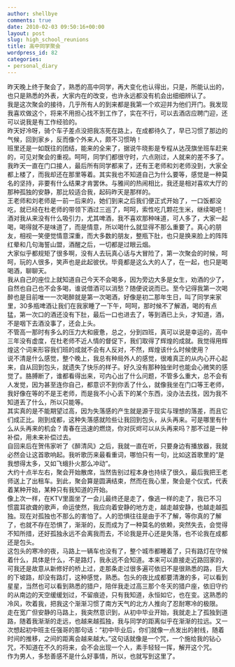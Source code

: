 ```yaml
---
author: shellbye
comments: true
date: 2010-02-03 09:50:16+00:00
layout: post
slug: high_school_reunions
title: 高中同学聚会
wordpress_id: 82
categories:
- personal_diary
---
```


昨天晚上终于聚会了，熟悉的高中同学，再大变化也认得出，只是，所能认出的，也只是熟悉的外表，大家内在的改变，也许永远都没有机会出细细辨认了。  
我是这次聚会的接待，几乎所有人的到来都是我第一个欢迎并为他们开门。我发现我喜欢做这个，将来不用担心找不到工作了，实在不行，可以去酒店应聘门迎，还可以说我是有工作经验的。  
昨天好冷呀，骑个车子差点没把我冻死在路上，在成都待久了，早已习惯了那边的气候，回到家乡，反而像个外来人，颇不习惯呐！  
班里还是一如既往的团结，能来的全来了，据说牛晓影是专程从达茂旗坐班车赶来的，可见对聚会的重视。呵呵，同学们都很守时，六点刚过，人就来的差不多了。  
我昨天一直在门口接人，最后所有同学都来了，还有王老师和刘老师没到，大家全都上楼了，而我却还在那里等着。其实我也不知道自己为什么要等，感觉是一种莫名的坚持，非要有什么结果才肯罢休。与雅间的热闹相比，我还是相对喜欢大厅的那种孤独的安静，那比较适合我，起码昨天是那样的。  
王老师和刘老师是一前一后来的，她们到来之后我们便正式开始了，一口饭都没吃，就已经在杜老师的带领下酒过三巡了，呵呵，索性吃几颗花生米，继续喝吧！  
酒对我从来没有什么吸引力，尤其啤酒，我不喜欢那种味道，可人多了，大家一起喝，喝得就不是味道了，而是情意，所以喝什么就显得不那么重要了。真心的朋友，相视一笑便觉情意深重，而大多数的朋友，整瓶下肚，也只是换来脸上的阵阵红晕和几句海誓山盟，酒醒之后，一切都是过眼云烟。  
大家似乎都规矩了很多啊，没有人去玩真心话与大冒险了，第一次聚会的时候，呵呵，玩的人很多，笑声也是此起彼伏。毕竟都是这么大的人了，在一起，也只是喝喝酒，聊聊天。  
我从自己的座位上就知道自己今天不会喝多，因为旁边大多是女生，劝酒的少了，自然也自己也不会多喝，谁说借酒可以消愁？随便说说而已。至今记得我第一次喝醉也是目前唯一一次喝醉就是第一次喝酒，好像是初二那年生日，叫了同学来家里，30多瓶啤酒让我们在我家睡了一下午，呵呵，那时候不了解酒，喝的有点猛，第一次口的酒还没有下肚，最后一口也进去了，等到酒已上头，才知道，酒，不是咽下去酒没事了，还会上头。  
不管高一那时有多么的压力大和疲惫，总之，分到四班，真可以说是幸运的，高中三年没有虚度，在杜老师不近人情的督促下，我们取得了辉煌的成就。我觉得用辉煌这个词来形容我们班的成就不会有人反对，不然，辉煌该什么时候使用？  
说不清是什么感觉，整个晚上，我总有种局外人的感觉，很难真正的从内心开心起来，自从回到包头，就遗失了快乐的样子。好久没有那种独坐时也能会心微笑的感觉了。胳膊断了，谁都看得出来，可内心出了什么问题，不管多么重大，总不会有人发觉，因为甚至连你自己，都意识不到你丢了什么，就像我坐在门口等王老师，我好像在等的不是王老师，而是我不小心丢下的某个东西，没办法去找，因为我不知道丢了什么，所以只能等。  
其实真的是不能期望过高，因为失落感的产生就是源于现实与理想的落差，而且它们成正比。刚到成都，这种失落感就险些让我回到包头，从头再来。可是哪里有什么从头再来的机会？青春在迅速的燃烧，你对灰烬可以从头再来吗？那不过是一种补偿，用未来补偿过去。  
自回来后在贺伟家听了《醉清风》之后，我就一直在听，只要身边有播放器，我就必然会让这首歌响起。我听歌历来最看重词，哪怕只有一句，比如这首歌里的“是我想得太多，又如飞蛾扑火那么冲动”。  
大约十点半左右，聚会开始散席，当然告别过程本身也持续了很久，最后我把王老师送上了出租车。到此，聚会算是圆满结束，然而在我心里，聚会是个仪式，代表着某种开始，某种只有我知道的开始。  
像上次一样，在KTV里面坐了一会儿最终还是走了，像逃一样的走了，我已不习惯震耳欲聋的歌声，命运使然，我应向着安静的地方走，越走越安静，也越走越孤独。现在对孤独也不那么的害怕了。人的恐惧往往是由于不了解，等你真的了解了，也就不存在恐惧了，渐渐的，反而成为了一种莫名的依赖，突然失去，会觉得不知所措，还好孤独永远不会离我而去，不论我是开心还是失落，也不论我在成都还是包头。  
这包头的寒冷的夜，马路上一辆车也没有了，整个城市都睡着了，只有路灯在守候着什么，具体是什么，不是路灯，我永远不会知道。本来可以直接走近路回家的，可我还是故意从新修好的桥上过，走那条走过很多遍可依旧不是很熟悉的路，巨大的下坡路，却没有路灯，这种感觉，熟悉。包头的夜比成都要清澈的多，可以看到星星，当然也可以看到熟悉的猎户，陪伴我走过高三那个冬天的猎户座，依旧守约的从南边的天空缓缓划过，不留痕迹，只有我知道，永恒如它，也在变。这熟悉的冷风，吹着我，把我这个渐渐习惯了南方天气的北方人推向了忍耐寒冷的极限。  
走在宽广但安静的马路上，我突然意识到，从初中毕业开始，我就走上了孤独到道路，随着我渐渐的走远，也越来越孤独，我与同学的距离似乎在渐渐的拉远。又一次想起初中班主任强哥的那句话：“初中毕业后，你们就像一点发出的射线，随着时间的推移，之间的距离会越来越大。”这句话就像是一个咒，一个施给我的钻心咒，不知道在不久的将来，会不会出现一个人，素手轻轻一挥，解开这个咒。  
作为男人，多愁善感不是什么好事情，所以，也就写到这里了。  


